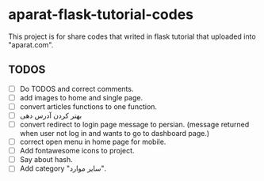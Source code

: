 # aparat-flask-tutorial-codes

This project is for share codes that writed in flask tutorial that uploaded into "aparat.com".

## TODOS
- [ ] Do TODOS and correct comments.
- [ ] add images to home and single page.
- [ ] convert articles functions to one function.
- [ ] بهتر کردن آدرس دهی
- [ ] convert redirect to login page message to persian. (message returned when user not log in and wants to go to dashboard page.)
- [ ] correct open menu in home page for mobile.
- [ ] Add fontawesome icons to project.
- [ ] Say about hash.
- [ ] Add category "سایر موارد".

